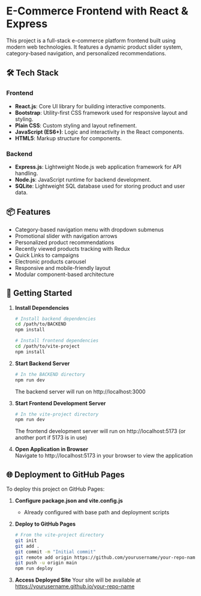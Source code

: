 # E-Commerce Frontend with React & Express

This project is a full-stack e-commerce platform frontend built using modern web technologies. It features a dynamic product slider system, category-based navigation, and personalized recommendations.

## 🛠 Tech Stack

### Frontend
- **React.js**: Core UI library for building interactive components.
- **Bootstrap**: Utility-first CSS framework used for responsive layout and styling.
- **Plain CSS**: Custom styling and layout refinement.
- **JavaScript (ES6+)**: Logic and interactivity in the React components.
- **HTML5**: Markup structure for components.

### Backend
- **Express.js**: Lightweight Node.js web application framework for API handling.
- **Node.js**: JavaScript runtime for backend development.
- **SQLite**: Lightweight SQL database used for storing product and user data.

## 📦 Features
- Category-based navigation menu with dropdown submenus
- Promotional slider with navigation arrows
- Personalized product recommendations
- Recently viewed products tracking with Redux
- Quick Links to campaigns
- Electronic products carousel
- Responsive and mobile-friendly layout
- Modular component-based architecture

## 🚀 Getting Started

1. **Install Dependencies**  
   ```bash
   # Install backend dependencies
   cd /path/to/BACKEND
   npm install

   # Install frontend dependencies
   cd /path/to/vite-project
   npm install
   ```

2. **Start Backend Server**  
   ```bash
   # In the BACKEND directory
   npm run dev
   ```
   The backend server will run on http://localhost:3000

3. **Start Frontend Development Server**  
   ```bash
   # In the vite-project directory
   npm run dev
   ```
   The frontend development server will run on http://localhost:5173 (or another port if 5173 is in use)

4. **Open Application in Browser**  
   Navigate to http://localhost:5173 in your browser to view the application

## 🌐 Deployment to GitHub Pages

To deploy this project on GitHub Pages:

1. **Configure package.json and vite.config.js**
   - Already configured with base path and deployment scripts

2. **Deploy to GitHub Pages**
   ```bash
   # From the vite-project directory
   git init
   git add .
   git commit -m "Initial commit"
   git remote add origin https://github.com/yourusername/your-repo-name.git
   git push -u origin main
   npm run deploy
   ```

3. **Access Deployed Site**
   Your site will be available at https://yourusername.github.io/your-repo-name